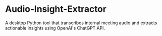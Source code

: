 # Audio-Insight-Extractor
A desktop Python tool that transcribes internal meeting audio and extracts actionable insights using OpenAI's ChatGPT API.

